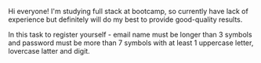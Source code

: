 Hi everyone! I'm studying full stack at bootcamp, so currently have lack of experience but definitely will do my best to provide good-quality results.

In this task to register yourself - email name must be longer than 3 symbols and password must be more than 7 symbols with at least 1 uppercase letter, lovercase latter and digit. 
